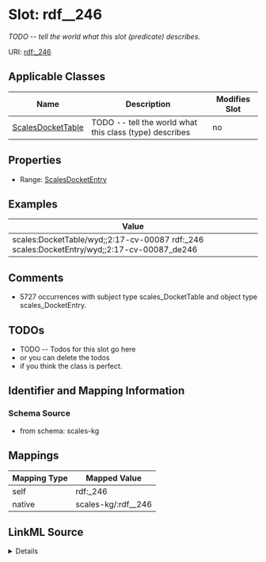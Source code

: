 

# Slot: rdf__246


_TODO -- tell the world what this slot (predicate) describes._





URI: [rdf:_246](http://www.w3.org/1999/02/22-rdf-syntax-ns#_246)



<!-- no inheritance hierarchy -->





## Applicable Classes

| Name | Description | Modifies Slot |
| --- | --- | --- |
| [ScalesDocketTable](../classes/ScalesDocketTable.md) | TODO -- tell the world what this class (type) describes |  no  |







## Properties

* Range: [ScalesDocketEntry](../classes/ScalesDocketEntry.md)






## Examples

| Value |
| --- |
| scales:DocketTable/wyd;;2:17-cv-00087 rdf:_246 scales:DocketEntry/wyd;;2:17-cv-00087_de246 |

## Comments

* 5727 occurrences with subject type scales_DocketTable and object type scales_DocketEntry.

## TODOs

* TODO -- Todos for this slot go here
* or you can delete the todos
* if you think the class is perfect.

## Identifier and Mapping Information







### Schema Source


* from schema: scales-kg




## Mappings

| Mapping Type | Mapped Value |
| ---  | ---  |
| self | rdf:_246 |
| native | scales-kg/:rdf__246 |




## LinkML Source

<details>
```yaml
name: rdf__246
description: TODO -- tell the world what this slot (predicate) describes.
todos:
- TODO -- Todos for this slot go here
- or you can delete the todos
- if you think the class is perfect.
comments:
- 5727 occurrences with subject type scales_DocketTable and object type scales_DocketEntry.
examples:
- value: scales:DocketTable/wyd;;2:17-cv-00087 rdf:_246 scales:DocketEntry/wyd;;2:17-cv-00087_de246
from_schema: scales-kg
rank: 1000
slot_uri: rdf:_246
alias: rdf__246
domain_of:
- scales_DocketTable
range: scales_DocketEntry

```
</details>